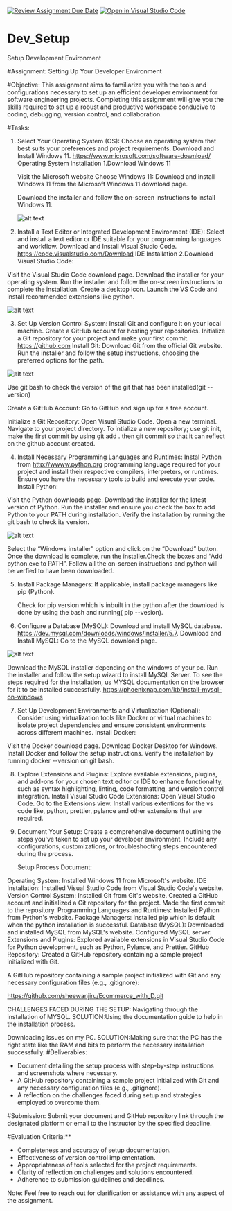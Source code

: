 [![Review Assignment Due Date](https://classroom.github.com/assets/deadline-readme-button-22041afd0340ce965d47ae6ef1cefeee28c7c493a6346c4f15d667ab976d596c.svg)](https://classroom.github.com/a/vbnbTt5m)
[![Open in Visual Studio Code](https://classroom.github.com/assets/open-in-vscode-2e0aaae1b6195c2367325f4f02e2d04e9abb55f0b24a779b69b11b9e10269abc.svg)](https://classroom.github.com/online_ide?assignment_repo_id=15283928&assignment_repo_type=AssignmentRepo)
# Dev_Setup
Setup Development Environment

#Assignment: Setting Up Your Developer Environment

#Objective:
This assignment aims to familiarize you with the tools and configurations necessary to set up an efficient developer environment for software engineering projects. Completing this assignment will give you the skills required to set up a robust and productive workspace conducive to coding, debugging, version control, and collaboration.

#Tasks:

1. Select Your Operating System (OS):
   Choose an operating system that best suits your preferences and project requirements. Download and Install Windows 11. https://www.microsoft.com/software-download/ 
      Operating System Installation
         1.Download Windows 11

   Visit the Microsoft website Choose Windows 11: Download and install Windows 11 from the Microsoft Windows 11 download page.

   Download the installer and follow the on-screen instructions to install Windows 11.

   ![alt text](Screenshot_16-6-2024_202319_www.microsoft.com.jpeg)

   

2. Install a Text Editor or Integrated Development Environment (IDE):
   Select and install a text editor or IDE suitable for your programming languages and workflow. Download and Install Visual Studio Code. https://code.visualstudio.com/Download
    IDE Installation
       2.Download Visual Studio Code:

Visit the Visual Studio Code download page.
Download the installer for your operating system.
Run the installer and follow the on-screen instructions to complete the installation.
Create a desktop icon.
Launch the VS Code and install recommended extensions like python.

![alt text](Screenshot_16-6-2024_19303_code.visualstudio.com.jpeg)

3. Set Up Version Control System:
   Install Git and configure it on your local machine. Create a GitHub account for hosting your repositories. Initialize a Git repository for your project and make your first commit. https://github.com
   Install Git:
Download Git from the official Git website.
Run the installer and follow the setup instructions, choosing the preferred options for the path.

![alt text](<Screenshot (16)-1.png>)

Use git bash to check the version of the git that has been installed(git --version)

   Create a GitHub Account:
   Go to GitHub and sign up for a free account.
   
   Initialize a Git Repository:
Open Visual Studio Code.
Open a new terminal.
Navigate to your project directory.
To intialize a new repository; use git init, make the first commit by using git add . then git commit so that it can reflect on the github account created.

4. Install Necessary Programming Languages and Runtimes:
  Instal Python from http://wwww.python.org programming language required for your project and install their respective compilers, interpreters, or runtimes. Ensure you have the necessary tools to build and execute your code.
  Install Python:

Visit the Python downloads page.
Download the installer for the latest version of Python.
Run the installer and ensure you check the box to add Python to your PATH during installation.
Verify the installation by running the git bash to check its version.

![alt text](<Screenshot (17).png>)

Select the “Windows installer” option and click on the “Download” button. Once the download is complete, run the installer.Check the boxes and “Add python.exe to PATH”.
Follow all the on-screen instructions and python will be verfied to have been downloaded.

5. Install Package Managers:
   If applicable, install package managers like pip (Python).

   Check for pip version which is inbuilt in the python after the download is done by using the bash and running( pip --vesion).

6. Configure a Database (MySQL):
   Download and install MySQL database. https://dev.mysql.com/downloads/windows/installer/5.7.
      Download and Install MySQL:
Go to the MySQL download page.

![alt text](<Screenshot (18).png>)

Download the MySQL installer depending on the windows of your pc.
Run the installer and follow the setup wizard to install MySQL Server.
To see the steps required for the installation, us MYSQL documentation on the browser for it to be installed successfully. https://phoenixnap.com/kb/install-mysql-on-windows

7. Set Up Development Environments and Virtualization (Optional):
   Consider using virtualization tools like Docker or virtual machines to isolate project dependencies and ensure consistent environments across different machines.
   Install Docker:

Visit the Docker download page.
Download Docker Desktop for Windows.
Install Docker and follow the setup instructions.
Verify the installation by running docker --version on git bash.

8. Explore Extensions and Plugins:
   Explore available extensions, plugins, and add-ons for your chosen text editor or IDE to enhance functionality, such as syntax highlighting, linting, code formatting, and version control integration.
   Install Visual Studio Code Extensions:
Open Visual Studio Code.
Go to the Extensions view.
Install various extentions for the vs code like, python, prettier, pylance and other extensions that are required.

9. Document Your Setup:
    Create a comprehensive document outlining the steps you've taken to set up your developer environment. Include any configurations, customizations, or troubleshooting steps encountered during the process. 

      Setup Process Document:

Operating System:
Installed Windows 11 from Microsoft's website.
IDE Installation:
Installed Visual Studio Code from Visual Studio Code's website.
Version Control System:
Installed Git from Git's website.
Created a GitHub account and initialized a Git repository for the project.
Made the first commit to the repository.
Programming Languages and Runtimes:
Installed Python from Python's website.
Package Managers:
Installed pip which is default when the python installation is successful.
Database (MySQL):
Downloaded and installed MySQL from MySQL's website.
Configured MySQL server.
Extensions and Plugins:
Explored available extensions in Visual Studio Code for Python development, such as Python, Pylance, and Prettier.
GitHub Repository:
Created a GitHub repository containing a sample project initialized with Git.

A GitHub repository containing a sample project initialized with Git and any necessary configuration files (e.g., .gitignore):

https://github.com/sheewanjiru/Ecommerce_with_D.git

CHALLENGES FACED DURING THE SETUP:
   Navigating through the installation of MYSQL. SOLUTION:Using the documentation guide to help in the installation process.

   Downloading issues on my PC. SOLUTION:Making sure that the PC has the right state like the RAM and bits to perform the necessary installation successfully.
#Deliverables:
- Document detailing the setup process with step-by-step instructions and screenshots where necessary.
- A GitHub repository containing a sample project initialized with Git and any necessary configuration files (e.g., .gitignore).
- A reflection on the challenges faced during setup and strategies employed to overcome them.

#Submission:
Submit your document and GitHub repository link through the designated platform or email to the instructor by the specified deadline.

#Evaluation Criteria:**
- Completeness and accuracy of setup documentation.
- Effectiveness of version control implementation.
- Appropriateness of tools selected for the project requirements.
- Clarity of reflection on challenges and solutions encountered.
- Adherence to submission guidelines and deadlines.

Note: Feel free to reach out for clarification or assistance with any aspect of the assignment.
